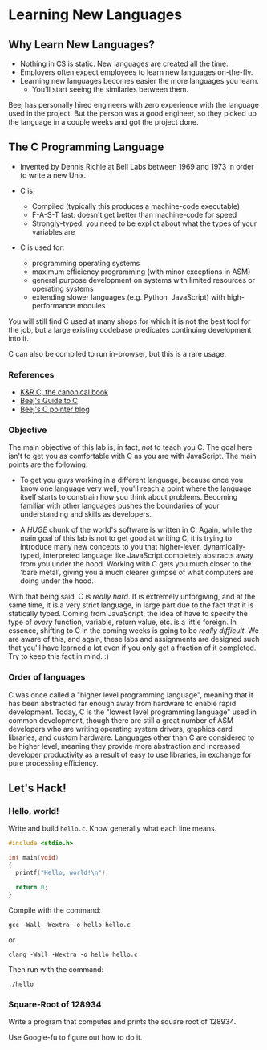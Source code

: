# Learning New Languages

## Why Learn New Languages?

* Nothing in CS is static. New languages are created all the time.
* Employers often expect employees to learn new languages on-the-fly.
* Learning new languages becomes easier the more languages you learn.
    * You'll start seeing the similaries between them.

Beej has personally hired engineers with zero experience with the language used
in the project. But the person was a good engineer, so they picked up the
language in a couple weeks and got the project done.

## The C Programming Language

* Invented by Dennis Richie at Bell Labs between 1969 and 1973 in order to write
  a new Unix. 

* C is:
    * Compiled (typically this produces a machine-code executable)
    * F-A-S-T fast: doesn't get better than machine-code for speed
    * Strongly-typed: you need to be explict about what the types of your
      variables are

* C is used for:
    * programming operating systems
    * maximum efficiency programming (with minor exceptions in ASM)
    * general purpose development on systems with limited resources or operating systems
    * extending slower languages (e.g. Python, JavaScript) with high-performance modules

You will still find C used at many shops for which it is not the best tool for
the job, but a large existing codebase predicates continuing development into
it.

C can also be compiled to run in-browser, but this is a rare usage.


### References

* [K&R C, the canonical book](https://en.wikipedia.org/wiki/The_C_Programming_Language)
* [Beej's Guide to C](http://beej.us/guide/bgc/)
* [Beej's C pointer blog](http://beej.us/blog/data/c-pointers/)


### Objective

The main objective of this lab is, in fact, _not_ to teach you C. The goal here
isn't to get you as comfortable with C as you are with JavaScript. The main
points are the following:

* To get you guys working in a different language, because once you know one
  language very well, you'll reach a point where the language itself starts to
  constrain how you think about problems. Becoming familiar with other languages
  pushes the boundaries of your understanding and skills as developers. 

* A *HUGE* chunk of the world's software is written in C. Again, while the main
  goal of this lab is not to get good at writing C, it is trying to introduce
  many new concepts to you that higher-lever, dynamically-typed, interpreted
  language like JavaScript completely abstracts away from you under the hood.
  Working with C gets you much closer to the 'bare metal', giving you a much
  clearer glimpse of what computers are doing under the hood. 

With that being said, C is _really hard_. It is extremely unforgiving, and at
the same time, it is a very strict language, in large part due to the fact that
it is statically typed. Coming from JavaScript, the idea of have to specify the
type of _every_ function, variable, return value, etc. is a little foreign. In
essence, shifting to C in the coming weeks is going to be _really difficult_. We
are aware of this, and again, these labs and assignments are designed such that
you'll have learned a lot even if you only get a fraction of it completed. Try
to keep this fact in mind. :)

### Order of languages

C was once called a "higher level programming language", meaning that it has
been abstracted far enough away from hardware to enable rapid development.
Today, C is the "lowest level programming language" used in common development,
though there are still a great number of ASM developers who are writing
operating system drivers, graphics card libraries, and custom hardware.
Languages other than C are considered to be higher level, meaning they provide
more abstraction and increased developer productivity as a result of easy to use
libraries, in exchange for pure processing efficiency.

## Let's Hack!

### Hello, world!

Write and build `hello.c`. Know generally what each line means.

```c
#include <stdio.h>

int main(void)
{
  printf("Hello, world!\n");

  return 0;
}
```

Compile with the command:

`gcc -Wall -Wextra -o hello hello.c`

or

`clang -Wall -Wextra -o hello hello.c`

Then run with the command:

`./hello`

### Square-Root of 128934

Write a program that computes and prints the square root of 128934.

Use Google-fu to figure out how to do it.

